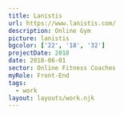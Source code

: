 ```yaml
---
title: Lanistis
url: https://www.lanistis.com/
description: Online Gym
picture: lanistis
bgcolor: ['22', '18', '32']
projectDate: 2018
date: 2018-06-01
sector: Online Fitness Coaches
myRole: Front-End
tags:
  - work
layout: layouts/work.njk
---
```

